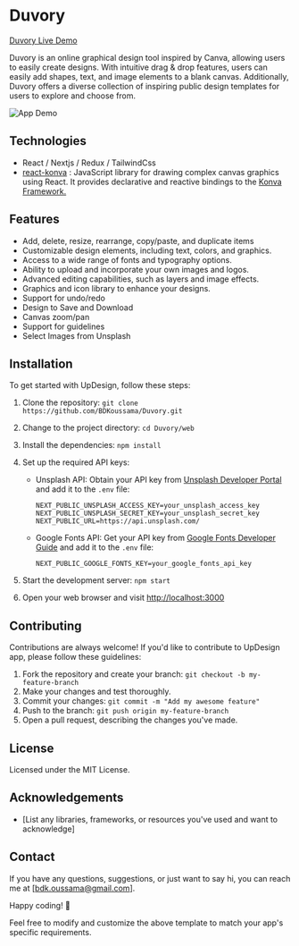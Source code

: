 # Duvory

[Duvory Live Demo](https://imgify.netlify.app/)

Duvory is an online graphical design tool inspired by Canva, allowing users to easily create designs. With intuitive drag & drop features, users can easily add shapes, text, and image elements to a blank canvas. Additionally, Duvory offers a diverse collection of inspiring public design templates for users to explore and choose from.

![App Demo](https://duvory.netlify.app/_ipx/w_3840,q_75/%2Fimages%2Fapp.webp?url=%2Fimages%2Fapp.webp&w=3840&q=75)

## Technologies

- React / Nextjs / Redux / TailwindCss
- [react-konva](https://github.com/konvajs/react-konva) : JavaScript library for drawing complex canvas graphics using React. It provides declarative and reactive bindings to the [Konva Framework.](https://konvajs.org/)

## Features

- Add, delete, resize, rearrange, copy/paste, and duplicate items
- Customizable design elements, including text, colors, and graphics.
- Access to a wide range of fonts and typography options.
- Ability to upload and incorporate your own images and logos.
- Advanced editing capabilities, such as layers and image effects.
- Graphics and icon library to enhance your designs.
- Support for undo/redo
- Design to Save and Download
- Canvas zoom/pan
- Support for guidelines 
- Select Images from Unsplash



## Installation

To get started with UpDesign, follow these steps:

1. Clone the repository: `git clone https://github.com/BDKoussama/Duvory.git`
2. Change to the project directory: `cd Duvory/web`
3. Install the dependencies: `npm install`
4. Set up the required API keys:

   - Unsplash API: Obtain your API key from [Unsplash Developer Portal](https://unsplash.com/developers) and add it to the `.env` file:

     ```
     NEXT_PUBLIC_UNSPLASH_ACCESS_KEY=your_unsplash_access_key
     NEXT_PUBLIC_UNSPLASH_SECRET_KEY=your_unsplash_secret_key
     NEXT_PUBLIC_URL=https://api.unsplash.com/

     ```

   - Google Fonts API: Get your API key from [Google Fonts Developer Guide](https://developers.google.com/fonts/docs/developer_api) and add it to the `.env` file:

     ```
     NEXT_PUBLIC_GOOGLE_FONTS_KEY=your_google_fonts_api_key
     ```

5. Start the development server: `npm start`
6. Open your web browser and visit [http://localhost:3000](http://localhost:3000)

## Contributing

Contributions are always welcome! If you'd like to contribute to UpDesign app, please follow these guidelines:

1. Fork the repository and create your branch: `git checkout -b my-feature-branch`
2. Make your changes and test thoroughly.
3. Commit your changes: `git commit -m "Add my awesome feature"`
4. Push to the branch: `git push origin my-feature-branch`
5. Open a pull request, describing the changes you've made.

## License

Licensed under the MIT License.


## Acknowledgements

- [List any libraries, frameworks, or resources you've used and want to acknowledge]

## Contact

If you have any questions, suggestions, or just want to say hi, you can reach me at [bdk.oussama@gmail.com].

Happy coding! 🚀

Feel free to modify and customize the above template to match your app's specific requirements.
